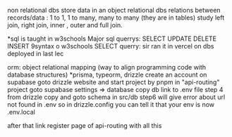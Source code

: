 non relational dbs store data in an object
relational dbs relations between records/data : 1 to 1, 1 to many, many to many (they are in tables)
study left join, right join, inner , outer and full join.

*sql is taught in w3schools
Major sql querrys: SELECT UPDATE DELETE INSERT 9syntax o w3schools
SELECT querry: sir ran it in vercel on dbs deployed in last lec

orm: object relational mapping (way to align programming code with database structures) *prisma, typeorm, drizzle
create an account on supabase
goto drizzle website and start project by pnpm in "api-routing" project
goto supabase settings => database copy db link to .env file
step 4 from drizzle copy and goto schema in src/db
step6 will give error about url not found in .env so in drizzle.config you can tell it that your env is now .env.local

after that link register page of api-routing with all this


